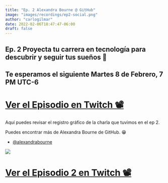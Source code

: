 ```yaml
---
title: "Ep. 2 Alexandra Bourne @ GitHub"
image: "images/recordings/ep2-social.png"
author: "carlogilmar"
date: 2022-02-06T18:47:47-06:00
draft: false
---
```


## Ep. 2 Proyecta tu carrera en tecnología para descubrir y seguir tus sueños 💖

## Te esperamos el siguiente Martes 8 de Febrero, 7 PM UTC-6

# [Ver el Episodio en Twitch 📽](https://www.twitch.tv/githubeducation)

Aquí puedes revisar el registro gráfico de la charla que tuvimos en el ep 2.

Puedes encontrar más de Alexandra Bourne de GitHub. 😁

- [@alexandrabourne](https://twitter.com/alexandrabourne)

![](/images/recordings/ep2.png)

# [Ver el Episodio 2 en Twitch 📽](https://www.twitch.tv/videos/1291893686)
